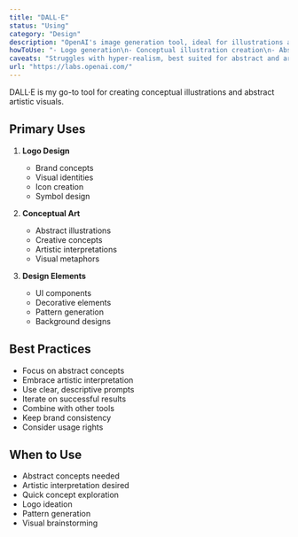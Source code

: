 ```yaml
---
title: "DALL·E"
status: "Using"
category: "Design"
description: "OpenAI's image generation tool, ideal for illustrations and conceptual art"
howToUse: "- Logo generation\n- Conceptual illustration creation\n- Abstract visual design\n- Quick image iterations"
caveats: "Struggles with hyper-realism, best suited for abstract and artistic visuals"
url: "https://labs.openai.com/"
---
```


DALL·E is my go-to tool for creating conceptual illustrations and abstract artistic visuals.

## Primary Uses

1. **Logo Design**
   - Brand concepts
   - Visual identities
   - Icon creation
   - Symbol design

2. **Conceptual Art**
   - Abstract illustrations
   - Creative concepts
   - Artistic interpretations
   - Visual metaphors

3. **Design Elements**
   - UI components
   - Decorative elements
   - Pattern generation
   - Background designs

## Best Practices

- Focus on abstract concepts
- Embrace artistic interpretation
- Use clear, descriptive prompts
- Iterate on successful results
- Combine with other tools
- Keep brand consistency
- Consider usage rights

## When to Use

- Abstract concepts needed
- Artistic interpretation desired
- Quick concept exploration
- Logo ideation
- Pattern generation
- Visual brainstorming 